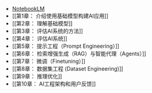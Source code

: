 - [NotebookLM](https://notebooklm.google.com/)
- [[第1章： 介绍使用基础模型构建AI应用]]
- [[第2章： 理解基础模型]]
- [[第3章： 评估AI系统的方法]]
- [[第4章： 评估AI系统]]
- [[第5章： 提示工程（Prompt Engineering）]]
- [[第6章： 检索增强生成（RAG）与智能代理（Agents）]]
- [[第7章： 微调（Finetuning）]]
- [[第8章： 数据集工程 (Dataset Engineering)]]
- [[第9章： 推理优化]]
- [[第10章： AI工程架构和用户反馈]]
